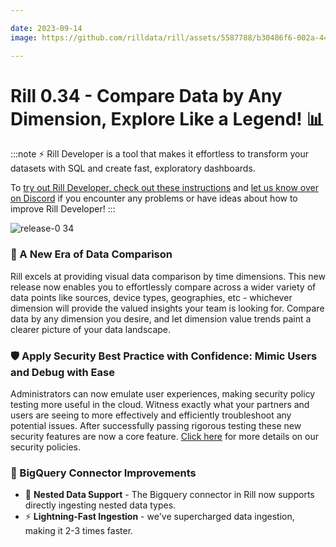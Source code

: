```yaml
---

date: 2023-09-14
image: https://github.com/rilldata/rill/assets/5587788/b30486f6-002a-445d-8a1b-955b6ec0066d

---
```


# Rill 0.34 - Compare Data by Any Dimension, Explore Like a Legend! 📊

:::note
⚡ Rill Developer is a tool that makes it effortless to transform your datasets with SQL and create fast, exploratory dashboards.

To [try out Rill Developer, check out these instructions](../home/install) and [let us know over on Discord](https://bit.ly/3bbcSl9) if you encounter any problems or have ideas about how to improve Rill Developer!
:::

![release-0 34](https://cdn.rilldata.com/docs/release-notes/release-0.34-gif)

### 🌈 A New Era of Data Comparison 

Rill excels at providing visual data comparison by time dimensions.
This new release now enables you to effortlessly compare across a wider variety of data points like
sources, device types, geographies, etc - whichever dimension will provide the valued insights your team is looking for.
Compare data by any dimension you desire, and let dimension value trends paint a clearer picture of your data landscape.

### 🛡️ Apply Security Best Practice with Confidence: Mimic Users and Debug with Ease
Administrators can now emulate user experiences, making security policy testing more useful in the cloud.
Witness exactly what your partners and users are seeing to more effectively and efficiently troubleshoot any potential issues.
After successfully passing rigorous testing these new security features  are now a core feature.
[Click here](../manage/security) for more details on our security policies.


### 🌟 BigQuery Connector Improvements 
- 🌟 **Nested Data Support** - The Bigquery connector in Rill now supports directly ingesting nested data types. 
- ⚡ **Lightning-Fast Ingestion** - we've supercharged data ingestion, making it 2-3 times faster. 
